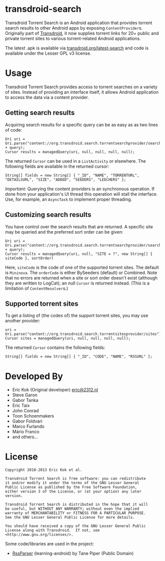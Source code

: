 transdroid-search
=================

Transdroid Torrent Search is an Android application that provides torrent search results to other Android apps by exposing `ContentProvider`s. Originally part of [Transdroid](http://www.transdroid.org), it now supplies torrent links for 20+ public and private torrent sites to various torrent-related Android applications.

The latest .apk is available via [transdroid.org/latest-search](http://transdroid.org/latest-search) and code is available under the Lesser GPL v3 license.

Usage
=====

Transdroid Torrent Search provides access to torrent searches on a variety of sites. Instead of providing an interface itself, it allows Android application to access the data via a content provider.

Getting search results
----------------------

Acquiring search results for a specific query can be as easy as as two lines of code:
```
Uri uri = Uri.parse("content://org.transdroid.search.torrentsearchprovider/search/" + query);
Cursor results = managedQuery(uri, null, null, null, null);
```

The returned `Cursor` can be used in a `ListActivity` or elsewhere. The following fields are available in the returned cursor:
```
String[] fields = new String[] { "_ID", "NAME", "TORRENTURL", "DETAILSURL", "SIZE", "ADDED", "SEEDERS", "LEECHERS" };
```

*Important:* Querying the content providers is an synchronous operation. If done from your application's UI thread this operation will stall the interface. Use, for example, an `AsyncTask` to implement proper threading.

Customizing search results
--------------------------

You have control over the search results that are returned. A specific site may be queried and the preferred sort order can be given:
```
Uri uri = Uri.parse("content://org.transdroid.search.torrentsearchprovider/search/" + query);
Cursor results = managedQuery(uri, null, "SITE = ?", new String[] { siteCode }, sortOrder)
```
Here, `siteCode` is the code of one of the supported torrent sites. The default is `Mininova`. The `orderCode` is either BySeeders (default) or Combined. Note that no errors are returned when a site or sort order doesn't exist (although they are written to LogCat); an null `Cursor` is returned instead. (This is a limitation of `ContentResolver`s.)

Supported torrent sites
-----------------------

To get a listing of (the codes of) the support torrent sites, you may use another provider:
```
uri = Uri.parse("content://org.transdroid.search.torrentsitesprovider/sites");
Cursor sites = managedQuery(uri, null, null, null, null);
```

The returned `Cursor` contains the following fields:
```
String[] fields = new String[] { "_ID", "CODE", "NAME", "RSSURL" };
```

Developed By
============

* Eric Kok (Original developer) <eric@2312.nl>
* Steve Garon
* Gabor Tanka
* Eric Taix
* John Conrad
* Toon Schoenmakers
* Gabor Foldvari
* Marco Furlando
* Mário Franco
* and others...

License
=======


    Copyright 2010-2013 Eric Kok et al.
    
    Transdroid Torrent Search is free software: you can redistribute 
    it and/or modify it under the terms of the GNU Lesser General 
    Public License as published by the Free Software Foundation, 
    either version 3 of the License, or (at your option) any later 
    version.

    Transdroid Torrent Search is distributed in the hope that it will 
    be useful, but WITHOUT ANY WARRANTY; without even the implied 
    warranty of MERCHANTABILITY or FITNESS FOR A PARTICULAR PURPOSE.
    See the GNU Lesser General Public License for more details.
    
    You should have received a copy of the GNU Lesser General Public 
    License along with Transdroid.  If not, see <http://www.gnu.org/licenses/>.

Some code/libraries are used in the project:

* [RssParser](http://github.com/digitalspaghetti/learning-android) (learning-android) by Tane Piper (Public Domain)
